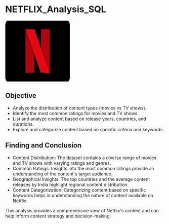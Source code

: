 # NETFLIX_Analysis_SQL

![Netflix logo](https://github.com/Poojakuber91/NETFLIX_Analysis_SQL/blob/main/logo.png)

## Objective
  * Analyze the distribution of content types (movies vs TV shows).
  * Identify the most common ratings for movies and TV shows.
  * List and analyze content based on release years, countries, and durations.
  * Explore and categorize content based on specific criteria and keywords.

## Finding and Conclusion
  * Content Distribution: The dataset contains a diverse range of movies and TV shows with varying ratings and genres.
  * Common Ratings: Insights into the most common ratings provide an understanding of the content's target audience.
  * Geographical Insights: The top countries and the average content releases by India highlight regional content distribution.
  * Content Categorization: Categorizing content based on specific keywords helps in understanding the nature of content available on Netflix.

This analysis provides a comprehensive view of Netflix's content and can help inform content strategy and decision-making.
